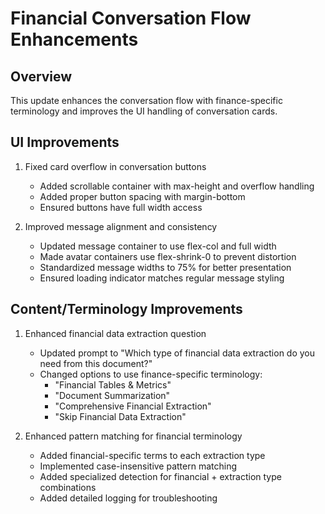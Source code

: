 # Financial Conversation Flow Enhancements

## Overview
This update enhances the conversation flow with finance-specific terminology and improves the UI handling of conversation cards.

## UI Improvements
1. Fixed card overflow in conversation buttons
   - Added scrollable container with max-height and overflow handling
   - Added proper button spacing with margin-bottom
   - Ensured buttons have full width access

2. Improved message alignment and consistency
   - Updated message container to use flex-col and full width
   - Made avatar containers use flex-shrink-0 to prevent distortion
   - Standardized message widths to 75% for better presentation
   - Ensured loading indicator matches regular message styling

## Content/Terminology Improvements
1. Enhanced financial data extraction question
   - Updated prompt to "Which type of financial data extraction do you need from this document?"
   - Changed options to use finance-specific terminology:
     - "Financial Tables & Metrics"
     - "Document Summarization"
     - "Comprehensive Financial Extraction"
     - "Skip Financial Data Extraction"

2. Enhanced pattern matching for financial terminology
   - Added financial-specific terms to each extraction type
   - Implemented case-insensitive pattern matching
   - Added specialized detection for financial + extraction type combinations
   - Added detailed logging for troubleshooting